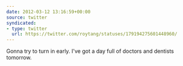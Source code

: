 ```yaml
---
date: 2012-03-12 13:16:59+00:00
source: twitter
syndicated:
- type: twitter
  url: https://twitter.com/roytang/statuses/179194275601448960/
---
```


Gonna try to turn in early. I've got a day full of doctors and dentists tomorrow.